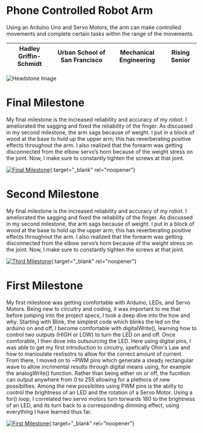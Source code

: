 ﻿# Phone Controlled Robot Arm
Using an Arduino Uno and Servo Motors, the arm can make controlled movements and complete certain tasks within the range of the movements.

| Hadley Griffin-Schmidt | Urban School of San Francisco | Mechanical Engineering | Rising Senior |
|:--:|:--:|:--:|:--:|

![Headstone Image](https://bluestampengineering.com/wp-content/uploads/2016/05/improve.jpg)
  
# Final Milestone
My final milestone is the increased reliability and accuracy of my robot. I ameliorated the sagging and fixed the reliability of the finger. As discussed in my second milestone, the arm sags because of weight. I put in a block of wood at the base to hold up the upper arm; this has reverberating positive effects throughout the arm. I also realized that the forearm was getting disconnected from the elbow servo’s horn because of the weight stress on the joint. Now, I make sure to constantly tighten the screws at that joint. 

[![Final Milestone](https://res.cloudinary.com/marcomontalbano/image/upload/v1612573869/video_to_markdown/images/youtube--F7M7imOVGug-c05b58ac6eb4c4700831b2b3070cd403.jpg )](https://www.youtube.com/watch?v=F7M7imOVGug&feature=emb_logo "Final Milestone"){:target="_blank" rel="noopener"}

# Second Milestone
My final milestone is the increased reliability and accuracy of my robot. I ameliorated the sagging and fixed the reliability of the finger. As discussed in my second milestone, the arm sags because of weight. I put in a block of wood at the base to hold up the upper arm; this has reverberating positive effects throughout the arm. I also realized that the forearm was getting disconnected from the elbow servo’s horn because of the weight stress on the joint. Now, I make sure to constantly tighten the screws at that joint.

[![Third Milestone](https://res.cloudinary.com/marcomontalbano/image/upload/v1612574014/video_to_markdown/images/youtube--y3VAmNlER5Y-c05b58ac6eb4c4700831b2b3070cd403.jpg)](https://www.youtube.com/watch?v=y3VAmNlER5Y&feature=emb_logo "Second Milestone"){:target="_blank" rel="noopener"}
# First Milestone
  

My first milestone was getting comfortable with Arduino, LEDs, and Servo Motors. Being new to circuitry and coding, it was important to me that before jumping into the project specs, I took a deep dive into the how and why. Starting with Blink, the simplest code which blinks the led on the arduino on and off, I become comfortable with digitalWrite(), learning how to control two outputs (HIGH or LOW) to turn the LED on and off. Once comforable, I then dove into outsourcing the LED. Here using digital pins, I was able to get my first introduction to circutry, spefically Ohm's Law and how to manioulate restisotrs to allow for the correct amount of current. From there, I moved on to  ~PWM pins which generate a steady rectangular wave to allow incrimental results through digital means using, for example the analogWrite() function. Rather than being either on or off, the fucntion can output anywhere from 0 to 255 allowing for a plethora of new possibilties. Among the new possiblites using PWM pins is the abilty to control the brightness of an LED and the rotation of a Servo Motor. Using a for() loop, I correlated two servo motors turn torwards 180 to the brightness of an LED, and its turn back to a corresponding dimming effect, using everything I have learned thus far.

[![First Milestone](https://res.cloudinary.com/marcomontalbano/image/upload/v1612574117/video_to_markdown/images/youtube--CaCazFBhYKs-c05b58ac6eb4c4700831b2b3070cd403.jpg)](https://www.youtube.com/watch?v=CaCazFBhYKs "First Milestone"){:target="_blank" rel="noopener"}
